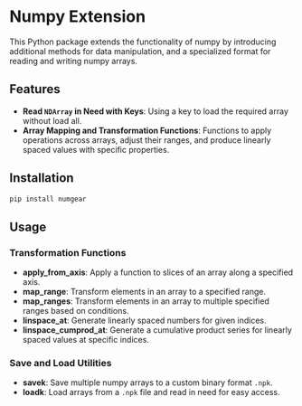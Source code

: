 # Numpy Extension

This Python package extends the functionality of numpy by introducing additional methods for data manipulation, and a specialized format for reading and writing numpy arrays.

## Features

- **Read `NDArray` in Need with Keys**: Using a key to load the required array without load all.
- **Array Mapping and Transformation Functions**: Functions to apply operations across arrays, adjust their ranges, and produce linearly spaced values with specific properties.

## Installation
```bash
pip install numgear
```

## Usage

### Transformation Functions

- **apply_from_axis**: Apply a function to slices of an array along a specified axis.
- **map_range**: Transform elements in an array to a specified range.
- **map_ranges**: Transform elements in an array to multiple specified ranges based on conditions.
- **linspace_at**: Generate linearly spaced numbers for given indices.
- **linspace_cumprod_at**: Generate a cumulative product series for linearly spaced values at specific indices.

### Save and Load Utilities

- **savek**: Save multiple numpy arrays to a custom binary format `.npk`.
- **loadk**: Load arrays from a `.npk` file and read in need for easy access.
